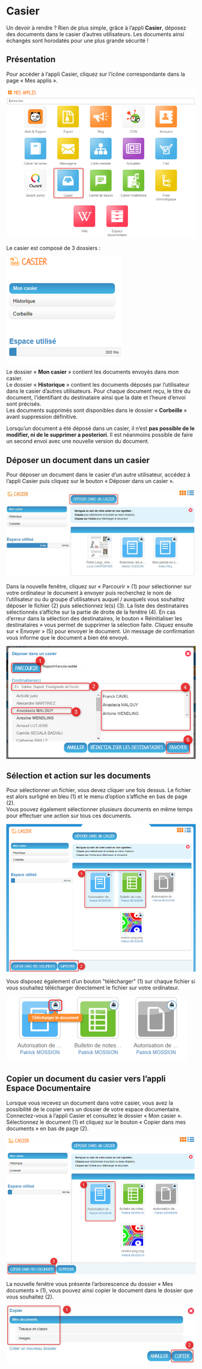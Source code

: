 # Casier

Un devoir à rendre ? Rien de plus simple, grâce à l’appli **Casier**, déposez des documents dans le casier d’autres utilisateurs. Les documents ainsi échangés sont horodatés pour une plus grande sécurité !

## Présentation

Pour accéder à l’appli Casier, cliquez sur l’icône correspondante dans la page « Mes applis ».

![](.gitbook/assets/2018-08-23_17h27_20-1-1%20%282%29.png)

Le casier est composé de 3 dossiers :

![](.gitbook/assets/2018-08-23_17h29_24-2-1%20%281%29%20%281%29.png)

Le dossier « **Mon casier** » contient les documents envoyés dans mon casier.  
Le dossier « **Historique** » contient les documents déposés par l’utilisateur dans le casier d’autres utilisateurs. Pour chaque document reçu, le titre du document, l’identifiant du destinataire ainsi que la date et l’heure d’envoi sont précisés.  
Les documents supprimés sont disponibles dans le dossier « **Corbeille** » avant suppression définitive.

Lorsqu’un document a été déposé dans un casier, il n’est **pas possible de le modifier, ni de le supprimer a posteriori**. Il est néanmoins possible de faire un second envoi avec une nouvelle version du document.

## Déposer un document dans un casier

Pour déposer un document dans le casier d’un autre utilisateur, accédez à l’appli Casier puis cliquez sur le bouton « Déposer dans un casier ».

![](.gitbook/assets/casierone_2-deposer-2-1%20%282%29.jpg)

Dans la nouvelle fenêtre, cliquez sur « Parcourir » \(1\) pour sélectionner sur votre ordinateur le document à envoyer puis recherchez le nom de l’utilisateur ou du groupe d’utilisateurs auquel / auxquels vous souhaitez déposer le fichier \(2\) puis sélectionnez le\(s\) \(3\). La liste des destinataires sélectionnés s’affiche sur la partie de droite de la fenêtre \(4\). En cas d’erreur dans la sélection des destinataires, le bouton « Réinitialiser les destinataires » vous permet de supprimer la sélection faite. Cliquez ensuite sur « Envoyer » \(5\) pour envoyer le document. Un message de confirmation vous informe que le document a bien été envoyé.

![](.gitbook/assets/2018-08-23_17h31_04-1-1%20%281%29%20%281%29.png)

## Sélection et action sur les documents

Pour sélectionner un fichier, vous devez cliquer une fois dessus. Le fichier est alors surligné en bleu \(1\) et le menu d’option s’affiche en bas de page \(2\).  
Vous pouvez également sélectionner plusieurs documents en même temps pour effectuer une action sur tous ces documents.

![](.gitbook/assets/2018-08-23_17h32_50-1-1%20%282%29.png)

Vous disposez également d’un bouton "télécharger" \(1\) sur chaque fichier si vous souhaitez télécharger directement le fichier sur votre ordinateur.

![](.gitbook/assets/2018-08-23_17h33_47-1-1%20%281%29%20%281%29.png)

## Copier un document du casier vers l’appli Espace Documentaire

Lorsque vous recevez un document dans votre casier, vous avez la possibilité de le copier vers un dossier de votre espace documentaire.  
Connectez-vous à l’appli Casier et consultez le dossier « Mon casier ». Sélectionnez le document \(1\) et cliquez sur le bouton « Copier dans mes documents » en bas de page \(2\).

![](.gitbook/assets/2018-08-23_17h35_13-1%20%282%29.png)

La nouvelle fenêtre vous présente l’arborescence du dossier « Mes documents » \(1\), vous pouvez ainsi copier le document dans le dossier que vous souhaitez \(2\).

![](.gitbook/assets/casierone_7-fenetre-copier-2-1%20%281%29%20%281%29.jpg)

